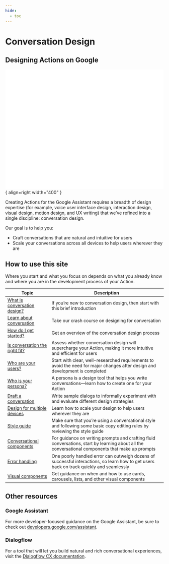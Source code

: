 ```yaml
---
hide:
  - toc
---
```


# Conversation Design

## Designing Actions on Google

![Intro image](static/intro-anim.gif){ align=right width="400" }

Creating Actions for the Google Assistant requires a breadth of design expertise
(for example, voice user interface design, interaction design, visual design,
motion design, and UX writing) that we’ve refined into a single discipline:
conversation design.

Our goal is to help you:

- Craft conversations that are natural and intuitive for users
- Scale your conversations across all devices to help users wherever they are

## How to use this site

Where you start and what you focus on depends on what you already know and where
you are in the development process of your Action.

Topic | Description
---|---
[What is conversation design?](what-is-conversation-design.md) | If you’re new to conversation design, then start with this brief introduction
[Learn about conversation](learn-about-conversation.md) | Take our crash course on designing for conversation
[How do I get started?](conversation-design-process/how-do-i-get-started.md) | Get an overview of the conversation design process
[Is conversation the right fit?](conversation-design-process/is-conversation-the-right-fit.md) | Assess whether conversation design will supercharge your Action, making it more intuitive and efficient for users
[Who are your users?](conversation-design-process/gather-requirements.md) | Start with clear, well-researched requirements to avoid the need for major changes after design and development is completed
[Who is your persona?](conversation-design-process/create-a-persona.md) | A persona is a design tool that helps you write conversations—learn how to create one for your Action
[Draft a conversation](conversation-design-process/write-sample-dialogs.md) | Write sample dialogs to informally experiment with and evaluate different design strategies
[Design for multiple devices](conversation-design-process/scale-your-design.md) | Learn how to scale your design to help users wherever they are
[Style guide](style-guide/language.md) | Make sure that you’re using a conversational style and following some basic copy editing rules by reviewing the style guide
[Conversational components](conversational-components/overview.md) | For guidance on writing prompts and crafting fluid conversations, start by learning about all the conversational components that make up prompts
[Error handling](conversational-components/errors.md) | One poorly handled error can outweigh dozens of successful interactions, so learn how to get users back on track quickly and seamlessly
[Visual components](visual-components/overview.md) | Get guidance on when and how to use cards, carousels, lists, and other visual components

## Other resources

### Google Assistant

For more developer-focused guidance on the Google Assistant, be sure to check
out [developers.google.com/assistant](https://developers.google.com/assistant).

### Dialogflow

For a tool that will let you build natural and rich conversational experiences,
visit the
[Dialogflow CX documentation](https://cloud.google.com/dialogflow/cx/docs).
